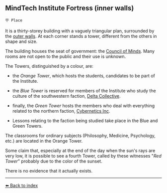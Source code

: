 ## MindTech Institute Fortress (inner walls)

`🪧 Place`

It is a thirty-storey building with a vaguely triangular plan, surrounded by the [outer walls](../refs/institute_fortress_outer.md). At each corner stands a tower, different from the others in shape and size.

The building houses the seat of government: the [Council of Minds](../refs/council_of_minds.md). Many rooms are not open to the public and their use is unknown.

The Towers, distinguished by a colour, are: 
- the *Orange Tower*, which hosts the students, candidates to be part of the Institute.
- the *Blue Tower* is reserved for members of the Institute who study the culture of the southwestern faction, [Delta Collective](../refs/delta_collective.md).
- finally, the *Green Tower* hosts the members who deal with everything related to the northern faction, [Cybernetics Inc](../refs/cybernetics_inc.md).

- Lessons relating to the faction being studied take place in the Blue and Green Towers.

The classrooms for ordinary subjects (Philosophy, Medicine, Psychology, etc.) are located in the Orange Tower.

Some claim that, especially at the end of the day when the sun's rays are very low, it is possible to see a fourth Tower, called by these witnesses "*Red Tower*" probably due to the color of the sunset.

There is no evidence that it actually exists.


----------
[⬅️ Back to index](../r/#ea90_s)